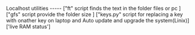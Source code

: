 Localhost utilities -----
["ft" script finds the text in the folder files or pc ]
["gfs" script provide  the folder size ]
["keys.py" script for replacing a key with onather key on laptop and Auto update and upgrade the system(Linix)]
['live RAM status']